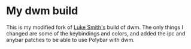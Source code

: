 # My dwm build

This is my modified fork of [Luke Smith's](https://github.com/LukeSmithxyz) build of dwm. The only things I changed are some of the keybindings and colors, and added the ipc and anybar patches to be able to use Polybar with dwm.

